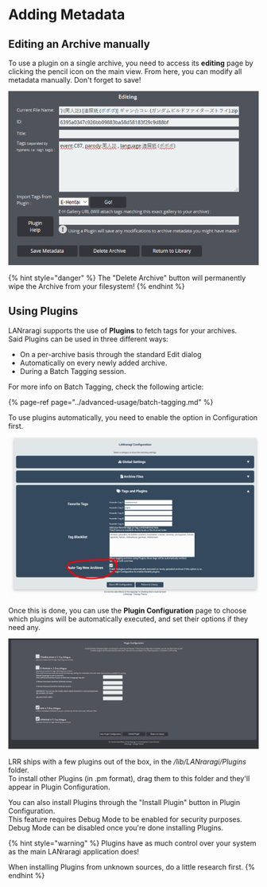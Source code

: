 # Adding Metadata

## Editing an Archive manually

To use a plugin on a single archive, you need to access its **editing** page by clicking the pencil icon on the main view. From here, you can modify all metadata manually. Don't forget to save!

![Editing an Archive&apos;s Metadata](../../.gitbook/assets/edit.PNG)

{% hint style="danger" %}
The "Delete Archive" button will permanently wipe the Archive from your filesystem!
{% endhint %}

## Using Plugins

LANraragi supports the use of **Plugins** to fetch tags for your archives.  
Said Plugins can be used in three different ways:

* On a per-archive basis through the standard Edit dialog
* Automatically on every newly added archive.  
* During a Batch Tagging session.

For more info on Batch Tagging, check the following article:

{% page-ref page="../advanced-usage/batch-tagging.md" %}

To use plugins automatically, you need to enable the option in Configuration first.

![](../../.gitbook/assets/autotag.PNG)

  
Once this is done, you can use the **Plugin Configuration** page to choose which plugins will be automatically executed, and set their options if they need any.

![Plugin Configuration \(on this screenshot, eze and nHentai will be executed automatically.\)](../../.gitbook/assets/cfg_plugin.png)

LRR ships with a few plugins out of the box, in the _/lib/LANraragi/Plugins_ folder.  
To install other Plugins \(in .pm format\), drag them to this folder and they'll appear in Plugin Configuration.

You can also install Plugins through the "Install Plugin" button in Plugin Configuration.  
This feature requires Debug Mode to be enabled for security purposes. Debug Mode can be disabled once you're done installing Plugins.

{% hint style="warning" %}
Plugins have as much control over your system as the main LANraragi application does! 

When installing Plugins from unknown sources, do a little research first.
{% endhint %}

